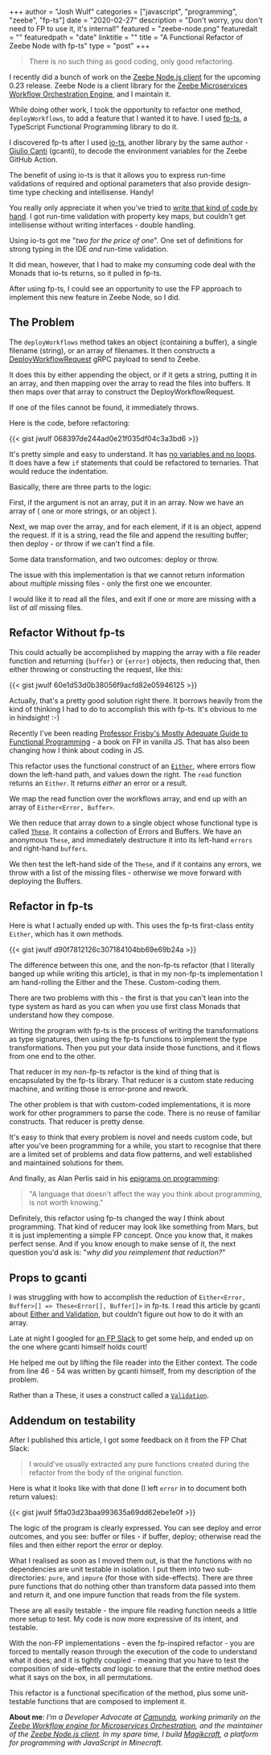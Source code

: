 +++
author = "Josh Wulf"
categories = ["javascript", "programming", "zeebe", "fp-ts"]
date = "2020-02-27"
description = "Don't worry, you don't need to FP to use it, it's internal!"
featured = "zeebe-node.png"
featuredalt = ""
featuredpath = "date"
linktitle = ""
title = "A Functional Refactor of Zeebe Node with fp-ts"
type = "post"
+++

> There is no such thing as good coding, only good refactoring.

I recently did a bunch of work on the [Zeebe Node.js client](https://npmjs.org/zeebe-node) for the upcoming 0.23 release. Zeebe Node is a client library for the [Zeebe Microservices Workflow Orchestration Engine](https://zeebe.io), and I maintain it.

While doing other work, I took the opportunity to refactor one method, `deployWorkflows`, to add a feature that I wanted it to have. I used [fp-ts](https://github.com/gcanti/fp-ts), a TypeScript Functional Programming library to do it. 

I discovered fp-ts after I used [io-ts](https://github.com/gcanti/io-ts), another library by the same author - [Giulio Canti](https://dev.to/gcanti) (gcanti), to decode the environment variables for the Zeebe GitHub Action. 

The benefit of using io-ts is that it allows you to express run-time validations of required and optional parameters that also provide design-time type checking and intellisense. Handy!

You really only appreciate it when you've tried to [write that kind of code by hand](https://github.com/jwulf/ghettohub-db/blob/master/src/parameters.ts). I got run-time validation with property key maps, but couldn't get intellisense without writing interfaces - double handling.

Using io-ts got me "_two for the price of one_". One set of definitions for strong typing in the IDE _and_ run-time validation. 

It did mean, however, that I had to make my consuming code deal with the Monads that io-ts returns, so it pulled in fp-ts.

After using fp-ts, I could see an opportunity to use the FP approach to implement this new feature in Zeebe Node, so I did.

## The Problem

The `deployWorkflows` method takes an object (containing a buffer), a single filename (string), or an array of filenames. It then constructs a [DeployWorkflowRequest](https://docs.zeebe.io/reference/grpc.html#deployworkflow-rpc) gRPC payload to send to Zeebe. 

It does this by either appending the object, or if it gets a string, putting it in an array, and then mapping over the array to read the files into buffers. It then maps over that array to construct the DeployWorkflowRequest.

If one of the files cannot be found, it immediately throws.

Here is the code, before refactoring:

{{< gist jwulf 068397de244ad0e21f035df04c3a3bd6 >}}

It's pretty simple and easy to understand. It has [no variables and no loops](https://www.joshwulf.com/blog/2020/02/just-say-no-to-loops-and-variables/). It does have a few `if` statements that could be refactored to ternaries. That would reduce the indentation.

Basically, there are three parts to the logic:

First, if the argument is not an array, put it in an array. Now we have an array of ( one or more strings, or an object ).

Next, we map over the array, and for each element, if it is an object, append the request. If it 
is a string, read the file and append the resulting buffer; then deploy - or throw if we can't find a file.

Some data transformation, and two outcomes: deploy or throw.

The issue with this implementation is that we cannot return information about _multiple_ missing files - only the first one we encounter.

I would like it to read all the files, and exit if one or more are missing with a list of _all_ missing files.

## Refactor Without fp-ts

This could actually be accomplished by mapping the array with a file reader function and returning `{buffer}` or `{error}` objects, then reducing that, then either throwing or constructing the request, like this:

{{< gist jwulf 60e1d53d0b38056f9acfd82e05946125 >}}

Actually, that's a pretty good solution right there. It borrows heavily from the kind of thinking I had to do to accomplish this with fp-ts. It's obvious to me in hindsight! :-) 

Recently I've been reading [Professor Frisby's Mostly Adequate Guide to Functional Programming](https://mostly-adequate.gitbooks.io/mostly-adequate-guide/) - a book on FP in vanilla JS. That has also been changing how I think about coding in JS.

This refactor uses the functional construct of an [`Either`](https://gcanti.github.io/fp-ts/modules/Either.ts.html), where errors flow down the left-hand path, and values down the right. The `read` function returns an `Either`. It returns _either_ an error or a result.

We map the read function over the workflows array, and end up with an array of `Either<Error, Buffer>`.

We then reduce that array down to a single object whose functional type is called [`These`](https://gcanti.github.io/fp-ts/modules/These.ts.html). It contains a collection of Errors and Buffers. We have an anonymous `These`, and immediately destructure it into its left-hand `errors` and right-hand `buffers`.

We then test the left-hand side of the `These`, and if it contains any errors, we throw with a list of the missing files - otherwise we move forward with deploying the Buffers.

## Refactor in fp-ts 

Here is what I actually ended up with. This uses the fp-ts first-class entity `Either`, which has it own methods. 

{{< gist jwulf d90f7812126c307184104bb69e69b24a >}}

The difference between this one, and the non-fp-ts refactor (that I literally banged up while writing this article), is that in my non-fp-ts implementation I am hand-rolling the Either and the These. Custom-coding them. 

There are two problems with this - the first is that you can't lean into the type system as hard as you can when you use first class Monads that understand how they compose. 

Writing the program with fp-ts is the process of writing the transformations as type signatures, then using the fp-ts functions to implement the type transformations. Then you put your data inside those functions, and it flows from one end to the other.

That reducer in my non-fp-ts refactor is the kind of thing that is encapsulated by the fp-ts library. That reducer is a custom state reducing machine, and writing those is error-prone and rework.

The other problem is that with custom-coded implementations, it is more work for other programmers to parse the code. There is no reuse of familiar constructs. That reducer is pretty dense.

It's easy to think that every problem is novel and needs custom code, but after you've been programming for a while, you start to recognise that there are a limited set of problems and data flow patterns, and well established and maintained solutions for them.

And finally, as Alan Perlis said in his [epigrams on programming](http://pu.inf.uni-tuebingen.de/users/klaeren/epigrams.html):

> "A language that doesn't affect the way you think about programming, is not worth knowing."

Definitely, this refactor using fp-ts changed the way I think about programming. That kind of reducer may look like something from Mars, but it is just implementing a simple FP concept. Once you know that, it makes perfect sense. And if you know enough to make sense of it, the next question you'd ask is: "_why did you reimplement that reduction?_"

## Props to gcanti 

I was struggling with how to accomplish the reduction of `Either<Error, Buffer>[] => These<Error[], Buffer[]>` in fp-ts. I read this article by gcanti about [Either and Validation](https://dev.to/gcanti/getting-started-with-fp-ts-either-vs-validation-5eja), but couldn't figure out how to do it with an array. 

Late at night I googled for [an FP Slack](https://fpchat-invite.herokuapp.com/) to get some help, and ended up on the one where gcanti himself holds court!

He helped me out by lifting the file reader into the Either context. The code from line 46 - 54 was written by gcanti himself, from my description of the problem. 

Rather than a These, it uses a construct called a [`Validation`](https://gcanti.github.io/fp-ts/modules/ValidationT.ts.html).

## Addendum on testability

After I published this article, I got some feedback on it from the FP Chat Slack:

>  I would've usually extracted any pure functions created during the refactor from the body of the original function.

Here is what it looks like with that done (I left `error` in to document both return values):

{{< gist jwulf 5ffa03d23baa993635a69dd62ebe1e0f >}}

The logic of the program is clearly expressed. You can see deploy and error outcomes, and you see: buffer or files - if buffer, deploy; otherwise read the files and then either report the error or deploy.

What I realised as soon as I moved them out, is that the functions with no dependencies are unit testable in isolation. I put them into two sub-directories: `pure`, and `impure` (for those with side-effects). There are three pure functions that do nothing other than transform data passed into them and return it, and one impure function that reads from the file system.

These are all easily testable - the impure file reading function needs a little more setup to test. My code is now more expressive of its intent, and testable.

With the non-FP implementations - even the fp-inspired refactor - you are forced to mentally reason through the execution of the code to understand what it does; and it is tightly coupled - meaning that you have to test the composition of side-effects _and_ logic to ensure that the entire method does what it says on the box, in all permutations.

This refactor is a functional specification of the method, plus some unit-testable functions that are composed to implement it.

**About me**: _I’m a Developer Advocate at [Camunda](https://camunda.com), working primarily on the [Zeebe Workflow engine for Microservices Orchestration](https://zeebe.io), and the maintainer of the [Zeebe Node.js client](https://www.npmjs.com/package/zeebe-node). In my spare time, I build [Magikcraft](https://github.com/Magikcraft), a platform for programming with JavaScript in Minecraft._